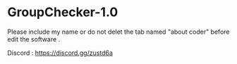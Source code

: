 # GroupChecker-1.0

Please include my name or do not delet the tab named "about coder" before edit the software .

Discord : https://discord.gg/zustd6a
